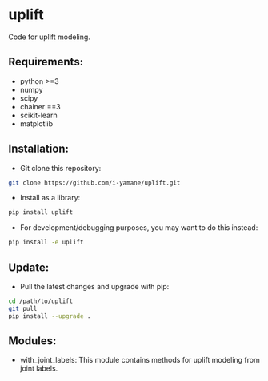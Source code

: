 # uplift
Code for uplift modeling.

## Requirements:
* python >=3
* numpy
* scipy
* chainer ==3
* scikit-learn
* matplotlib

## Installation:
* Git clone this repository:
```bash
git clone https://github.com/i-yamane/uplift.git
```
* Install as a library:
```bash
pip install uplift
```
* For development/debugging purposes, you may want to do this instead:
```bash
pip install -e uplift
```

## Update:
* Pull the latest changes and upgrade with pip:
```bash
cd /path/to/uplift
git pull
pip install --upgrade .
```

## Modules:
* with_joint_labels: This module contains methods for uplift modeling from joint labels.

